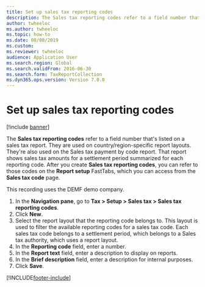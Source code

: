 ```yaml
--- 
title: Set up sales tax reporting codes
description: The Sales tax reporting codes refer to a field number that's listed on a sales tax report. Learn about the process of setting up sales tax reporting codes.
author: twheeloc
ms.author: twheeloc
ms.topic: how-to
ms.date: 08/08/2019
ms.custom:
ms.reviewer: twheeloc  
audience: Application User  
ms.search.region: Global
ms.search.validFrom: 2016-06-30
ms.search.form: TaxReportCollection 
ms.dyn365.ops.version: Version 7.0.0 
---
```


# Set up sales tax reporting codes

[!include [banner](../../includes/banner.md)]

The **Sales tax reporting codes** refer to a field number that's listed on a sales tax report. They are used on country/region-specific report layouts. They're also used on the Sales tax payment by code report. That report shows sales tax amounts for a settlement period summarized for each reporting code. After you create **Sales tax reporting codes**, you can refer to those codes on the **Report setup** FastTabs, which you can access from the **Sales tax code** page. 

This recording uses the DEMF demo company.

1. In the **Navigation pane**, go to **Tax > Setup > Sales tax > Sales tax reporting codes**.
2. Click **New**.
3. Select the report layout that the reporting code belongs to. This layout is used to filter the available reporting codes for a sales tax code. Each sales tax code belongs to a settlement period, which belongs to a Sales tax authority, which uses a report layout.  
4. In the **Reporting code** field, enter a number.
5. In the **Report text** field, enter a description to display on reports.
6. In the **Brief description** field, enter a description for internal purposes.
7. Click **Save**.



[!INCLUDE[footer-include](../../../includes/footer-banner.md)]
